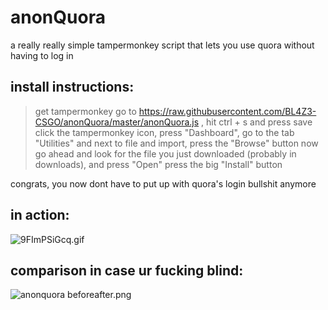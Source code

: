 # anonQuora
a really really simple tampermonkey script that lets you use quora without having to log in

## install instructions:
> get tampermonkey
> go to https://raw.githubusercontent.com/BL4Z3-CSGO/anonQuora/master/anonQuora.js , hit ctrl + s and press save
> click the tampermonkey icon, press "Dashboard", go to the tab "Utilities" and next to file and import, press the "Browse" button
> now go ahead and look for the file you just downloaded (probably in downloads), and press "Open"
> press the big "Install" button

congrats, you now dont have to put up with quora's login bullshit anymore

## in action:
![9FImPSiGcq.gif](https://i.imgur.com/2Ef93yc.gif)

## comparison in case ur fucking blind:
![anonquora beforeafter.png](https://i.imgur.com/BUUEYkd.png)

